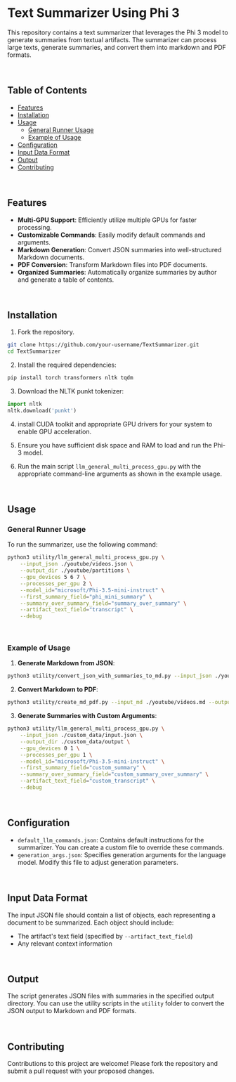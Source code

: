 # Text Summarizer Using Phi 3

This repository contains a text summarizer that leverages the Phi 3 model to generate summaries from textual artifacts. The summarizer can process large texts, generate summaries, and convert them into markdown and PDF formats.

$~$
## Table of Contents
- [Features](#features)
- [Installation](#installation)
- [Usage](#usage)
  - [General Runner Usage](#general-runner-usage)
  - [Example of Usage](#example-of-usage)
- [Configuration](#configuration)
- [Input Data Format](#input-data-format)
- [Output](#output)
- [Contributing](#contributing)



$~$
## Features
- **Multi-GPU Support**: Efficiently utilize multiple GPUs for faster processing.
- **Customizable Commands**: Easily modify default commands and arguments.
- **Markdown Generation**: Convert JSON summaries into well-structured Markdown documents.
- **PDF Conversion**: Transform Markdown files into PDF documents.
- **Organized Summaries**: Automatically organize summaries by author and generate a table of contents.
  
$~$
## Installation
1. Fork the repository.
```bash
git clone https://github.com/your-username/TextSummarizer.git
cd TextSummarizer
```

2. Install the required dependencies:
```bash
pip install torch transformers nltk tqdm
```


3. Download the NLTK punkt tokenizer:
```python
import nltk
nltk.download('punkt')
```

4. install CUDA toolkit and appropriate GPU drivers for your system to enable GPU acceleration.

5. Ensure you have sufficient disk space and RAM to load and run the Phi-3 model.

6. Run the main script `llm_general_multi_process_gpu.py` with the appropriate command-line arguments as shown in the example usage.

$~$
## Usage

### General Runner Usage
To run the summarizer, use the following command:

```bash
python3 utility/llm_general_multi_process_gpu.py \
    --input_json ./youtube/videos.json \
    --output_dir ./youtube/partitions \
    --gpu_devices 5 6 7 \
    --processes_per_gpu 2 \
    --model_id="microsoft/Phi-3.5-mini-instruct" \
    --first_summary_field="phi_mini_summary" \
    --summary_over_summary_field="summary_over_summary" \
    --artifact_text_field="transcript" \
    --debug
```

$~$
### Example of Usage

1. **Generate Markdown from JSON**:

```bash
python3 utility/convert_json_with_summaries_to_md.py --input_json ./youtube/videos.json --output_md ./youtube/videos.md
```

2. **Convert Markdown to PDF**:

```bash
python3 utility/create_md_pdf.py --input_md ./youtube/videos.md --output_pdf ./youtube/videos.pdf
```


3. **Generate Summaries with Custom Arguments**:

```bash
python3 utility/llm_general_multi_process_gpu.py \
    --input_json ./custom_data/input.json \
    --output_dir ./custom_data/output \
    --gpu_devices 0 1 \
    --processes_per_gpu 1 \
    --model_id="microsoft/Phi-3.5-mini-instruct" \
    --first_summary_field="custom_summary" \
    --summary_over_summary_field="custom_summary_over_summary" \
    --artifact_text_field="custom_transcript" \
    --debug
```

$~$
## Configuration

- `default_llm_commands.json`: Contains default instructions for the summarizer. You can create a custom file to override these commands.
- `generation_args.json`: Specifies generation arguments for the language model. Modify this file to adjust generation parameters.

$~$
## Input Data Format
The input JSON file should contain a list of objects, each representing a document to be summarized. Each object should include:
- The artifact's text field (specified by `--artifact_text_field`)
- Any relevant context information

$~$
## Output
The script generates JSON files with summaries in the specified output directory. You can use the utility scripts in the `utility` folder to convert the JSON output to Markdown and PDF formats.


$~$
## Contributing
Contributions to this project are welcome! Please fork the repository and submit a pull request with your proposed changes.

